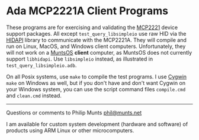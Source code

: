 Ada MCP2221A Client Programs
============================

These programs are for exercising and validating the [MCP2221](https://www.microchip.com/wwwproducts/en/MCP2221A) device support packages. All except `test_query_libsimpleio` use raw HID via the [HIDAPI](https://github.com/signal11/hidapi) library to communicate with the MCP2221A. They will compile and run on Linux, MacOS, and Windows client computers. Unfortunately, they will not work on a [MuntsOS](http://git.munts.com/muntsos) **client** computer, as MuntsOS does not currently support `libhidapi`. Use `libsimpleio` instead, as illustrated in `test_query_libsimpleio.adb`.

On all Posix systems, use `make` to compile the test programs. I use [Cygwin](https://www.cygwin.com) `make` on Windows as well, but if you don't have and don't want Cygwin on your Windows system, you can use the script command files `compile.cmd` and `clean.cmd` instead.

------------------------------------------------------------------------

Questions or comments to Philip Munts <phil@munts.net>

I am available for custom system development (hardware and software) of products using ARM Linux or other microcomputers.
